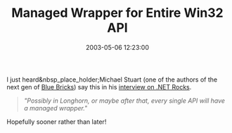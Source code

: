 ﻿---
layout: post
title: "Managed Wrapper for Entire Win32 API"
comments: false
date: 2003-05-06 12:23:00
categories:
 - Technology
subtext-id: 3ad58a6f-0dc1-4980-8e38-a38a8b1d2406
alias: /blog/Managed-Wrapper-for-Entire-Win32-API.aspx
---


I just heard&nbsp_place_holder;Michael Stuart (one of the authors of the next gen of [Blue Bricks](http://www.dotnetguru.org/articles/WebFormsAndStruts/uip/UIP_Overview.ppt)) say this in his [interview on .NET Rocks](http://www.franklins.net/dotnetrocks.asp).

> _"Possibly in Longhorn, or maybe after that, every single API will have a managed wrapper."_

Hopefully sooner rather than later!
